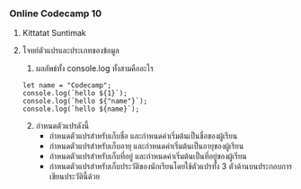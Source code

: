 ### Online Codecamp 10

1. Kittatat Suntimak

2. โจทย์ตัวแปรและประเภทของข้อมูล

    1. ผลลัพธ์ทั้ง console.log ทั้งสามคืออะไร

    ```
    let name = "Codecamp";
    console.log(`hello ${1}`);
    console.log(`hello ${"name"}`);
    console.log(`hello ${name}`);
    ```


    2. กำหนดตัวแปรดังนี้
        - กำหนดตัวแปรสำหรับเก็บชื่อ และกำหนดค่าเริ่มต้นเป็นชื่อของผู้เรียน
        - กำหนดตัวแปรสำหรับเก็บอายุ และกำหนดค่าเริ่มต้นเป็นอายุของผู้เรียน
        - กำหนดตัวแปรสำหรับเก็บที่อยู่ และกำหนดค่าเริ่มต้นเป็นที่อยู่ของผู้เรียน
        - กำหนดตัวแปรสำหรับเก็บประวัติของนักเรียนโดยใช้ตัวแปรทั้ง 3 ตัวด้านบนประกอบการเขียนประวัตินี้ด้วย